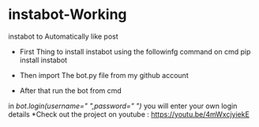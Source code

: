 # instabot-Working
instabot to Automatically like post 
* First Thing to install instabot using the followinfg command on cmd
	pip install instabot
* Then import The bot.py file from my github account 

* After that run the bot from cmd 

in *bot.login(username=" ",password=" ")* you will enter your own login details 
*Check out the project on youtube :
https://youtu.be/4mWxcjyiekE


